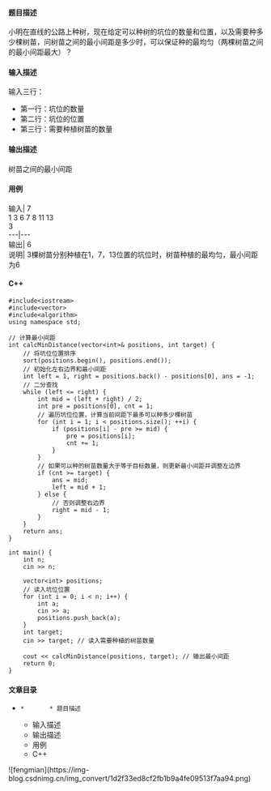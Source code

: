 #### 题目描述

小明在直线的公路上种树，现在给定可以种树的坑位的数量和位置，以及需要种多少棵树苗，问树苗之间的最小间距是多少时，可以保证种的最均匀（两棵树苗之间的最小间距最大）？

#### 输入描述

输入三行：

  * 第一行：坑位的数量
  * 第二行：坑位的位置
  * 第三行：需要种植树苗的数量

#### 输出描述

树苗之间的最小间距

#### 用例

输入| 7  
1 3 6 7 8 11 13  
3  
---|---  
输出| 6  
说明| 3棵树苗分别种植在1，7，13位置的坑位时，树苗种植的最均匀，最小间距为6  
  
#### C++

    
    
    #include<iostream>
    #include<vector>
    #include<algorithm>
    using namespace std;
    
    // 计算最小间距
    int calcMinDistance(vector<int>& positions, int target) {
        // 将坑位位置排序
        sort(positions.begin(), positions.end());
        // 初始化左右边界和最小间距
        int left = 1, right = positions.back() - positions[0], ans = -1;
        // 二分查找
        while (left <= right) {
            int mid = (left + right) / 2;
            int pre = positions[0], cnt = 1;
            // 遍历坑位位置，计算当前间距下最多可以种多少棵树苗
            for (int i = 1; i < positions.size(); ++i) {
                if (positions[i] - pre >= mid) {
                    pre = positions[i];
                    cnt += 1;
                }
            }
            // 如果可以种的树苗数量大于等于目标数量，则更新最小间距并调整左边界
            if (cnt >= target) {
                ans = mid;
                left = mid + 1;
            } else {
                // 否则调整右边界
                right = mid - 1;
            }
        }
        return ans;
    }
    
    int main() {
        int n;
        cin >> n;
    
        vector<int> positions;
        // 读入坑位位置
        for (int i = 0; i < n; i++) {
            int a;
            cin >> a;
            positions.push_back(a);
        }
        int target;
        cin >> target; // 读入需要种植的树苗数量
    
        cout << calcMinDistance(positions, target); // 输出最小间距
        return 0;
    }
    
    

#### 文章目录

  *     *       * 题目描述
      * 输入描述
      * 输出描述
      * 用例
      * C++

![fengmian](https://img-
blog.csdnimg.cn/img_convert/1d2f33ed8cf2fb1b9a4fe09513f7aa94.png)

